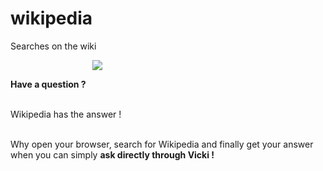 # wikipedia
Searches on the wiki<br>

<img style="max-width: 40%; margin-left: 26%;" src="https://upload.wikimedia.org/wikipedia/commons/thumb/d/d1/Wikipedia-logo-v2-fr.svg/1200px-Wikipedia-logo-v2-fr.svg.png"><br>


<b>Have a question ?</b><br><br>

Wikipedia has the answer !<br><br>

Why open your browser, search for Wikipedia and finally get your answer when you can simply <b>ask directly through Vicki !</b> <br>
